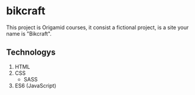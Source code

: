 # bikcraft

This project is Origamid courses, it consist a fictional project, is a site your name is "Bikcraft".

## Technologys

1. HTML
2. CSS
   - SASS
3. ES6 (JavaScript)
